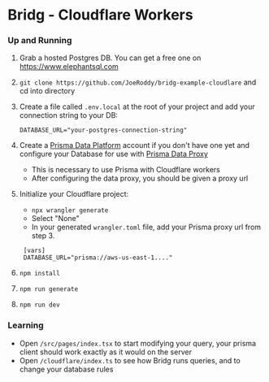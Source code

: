 # Bridg - Cloudflare Workers

### Up and Running

1. Grab a hosted Postgres DB. You can get a free one on https://www.elephantsql.com
2. `git clone https://github.com/JoeRoddy/bridg-example-cloudlare` and cd into directory
3. Create a file called `.env.local` at the root of your project and add your connection string to your DB:

   ```
   DATABASE_URL="your-postgres-connection-string"
   ```

4. Create a [Prisma Data Platform](https://cloud.prisma.io/) account if you don't have one yet and configure your Database for use with [Prisma Data Proxy](https://www.prisma.io/docs/guides/deployment/edge/deploy-to-cloudflare-workers#6-import-your-project-into-the-prisma-data-platform)
   - This is necessary to use Prisma with Cloudflare workers
   - After configuring the data proxy, you should be given a proxy url
5. Initialize your Cloudflare project:

   - `npx wrangler generate`
   - Select "None"
   - In your generated `wrangler.toml` file, add your Prisma proxy url from step 3.

   ```shell
    [vars]
    DATABASE_URL="prisma://aws-us-east-1...."
   ```

6. `npm install`
7. `npm run generate`
8. `npm run dev`

### Learning

- Open `/src/pages/index.tsx` to start modifying your query, your prisma client should work exactly as it would on the server
- Open `/cloudflare/index.ts` to see how Bridg runs queries, and to change your database rules
